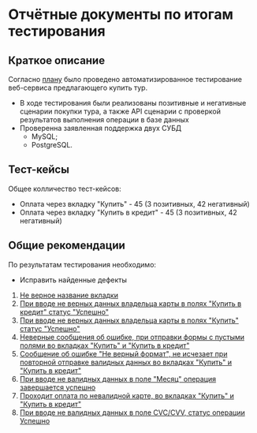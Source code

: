 # Отчётные документы по итогам тестирования
## Краткое описание
Согласно [плану](Plan.md) было проведено автоматизированное тестирование веб-сервиса предлагающего купить тур.
+ В ходе тестирования были реализованы позитивные и негативные сценарии покупки тура, а также API сценарии с проверкой результатов выполнения операции в базе данных
+ Проверенна заявленная поддержка двух СУБД
    + MySQL;
    + PostgreSQL.

## Тест-кейсы

Общее колличество тест-кейсов:
+ Оплата через вкладку "Купить" - 45 (3 позитивных, 42 негативный)
+ Оплата через вкладку "Купить в кредит" - 45 (3 позитивных, 42 негативный)

## Общие рекомендации
По результатам тестирования необходимо:
+ Исправить найденные дефекты
1. [Не верное название вкладки](https://github.com/mariyatsa/DiplomQA/issues/1)
2. [При вводе не верных данных владельца карты в полях "Купить в кредит" статус "Успешно"](https://github.com/mariyatsa/DiplomQA/issues/2)
3. [При вводе не верных данных владельца карты в полях "Купить" статус "Успешно"](https://github.com/mariyatsa/DiplomQA/issues/4)
4. [Неверные сообщения об ошибке, при отправки формы с пустыми полями во вкладках "Купить" и "Купить в кредит"](https://github.com/mariyatsa/DiplomQA/issues/5)
5. [Сообщение об ошибке "Не верный формат", не исчезает при повторной отправке валидных данных во вкладках "Купить" и "Купить в кредит"](https://github.com/mariyatsa/DiplomQA/issues/6)
6. [При вводе не валидных данных в поле "Месяц" операция завершается успешно](https://github.com/mariyatsa/DiplomQA/issues/7)
7. [Проходит оплата по невалидной карте, во вкладках "Купить" и "Купить в кредит"](https://github.com/mariyatsa/DiplomQA/issues/8)
8. [При вводе не валидных данных в поле CVC/CVV, статус операции Успешно](https://github.com/mariyatsa/DiplomQA/issues/9)